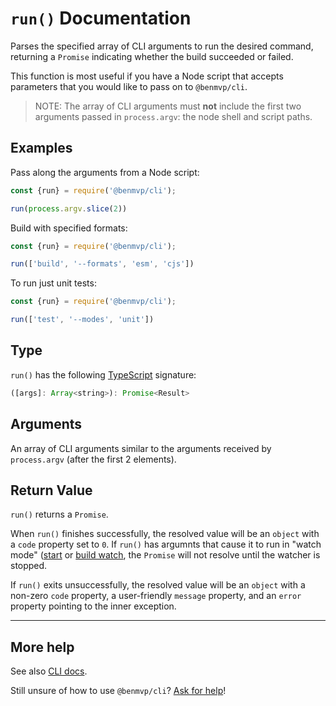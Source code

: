 # `run()` Documentation

Parses the specified array of CLI arguments to run the desired command, returning a `Promise` indicating whether the build succeeded or failed.

This function is most useful if you have a Node script that accepts parameters that you would like to pass on to `@benmvp/cli`.

> NOTE: The array of CLI arguments must **not** include the first two arguments passed in `process.argv`: the node shell and script paths.

## Examples

Pass along the arguments from a Node script:

```js
const {run} = require('@benmvp/cli');

run(process.argv.slice(2))
```

Build with specified formats:

```js
const {run} = require('@benmvp/cli');

run(['build', '--formats', 'esm', 'cjs'])
```

To run just unit tests:

```js
const {run} = require('@benmvp/cli');

run(['test', '--modes', 'unit'])
```

## Type

`run()` has the following [TypeScript](https://www.typescriptlang.org/) signature:

```js
([args]: Array<string>): Promise<Result>
```

## Arguments

An array of CLI arguments similar to the arguments received by `process.argv` (after the first 2 elements).

## Return Value

`run()` returns a `Promise`.

When `run()` finishes successfully, the resolved value will be an `object` with a `code` property set to `0`. If `run()` has argumnts that cause it to run in "watch mode" ([start](start.md) or [build watch](build.md#watch), the `Promise` will not resolve until the watcher is stopped.

If `run()` exits unsuccessfully, the resolved value will be an `object` with a non-zero `code` property, a user-friendly `message` property, and an `error` property pointing to the inner exception.

---

## More help

See also [CLI docs](../cli).

Still unsure of how to use `@benmvp/cli`? [Ask for help](https://github.com/benmvp/benmvp-cli/issues)!
